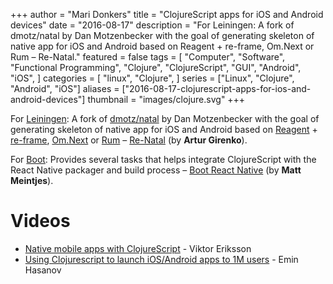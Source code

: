 +++
author = "Mari Donkers"
title = "ClojureScript apps for iOS and Android devices"
date = "2016-08-17"
description = "For Leiningen: A fork of dmotz/natal by Dan Motzenbecker with the goal of generating skeleton of native app for iOS and Android based on Reagent + re-frame, Om.Next or Rum – Re-Natal."
featured = false
tags = [
    "Computer",
    "Software",
    "Functional Programming",
    "Clojure",
    "ClojureScript",
    "GUI",
    "Android",
    "iOS",
]
categories = [
    "linux",
    "Clojure",
]
series = ["Linux", "Clojure", "Android", "iOS"]
aliases = ["2016-08-17-clojurescript-apps-for-ios-and-android-devices"]
thumbnail = "images/clojure.svg"
+++

For [Leiningen](http://leiningen.org): A fork of [dmotz/natal](https://github.com/dmotz/natal) by Dan Motzenbecker with the goal of generating skeleton of native app for iOS and Android based on [Reagent](https://github.com/reagent-project/reagent) + [re-frame](https://github.com/Day8/re-frame), [Om.Next](https://github.com/omcljs/om/wiki/Quick-Start-(om.next)) or [Rum](https://github.com/tonsky/rum) – [Re-Natal](https://github.com/drapanjanas/re-natal) (by **Artur Girenko**).
<!--more-->

For [Boot](https://github.com/boot-clj/boot): Provides several tasks that helps integrate ClojureScript with the React Native packager and build process – [Boot React Native](https://github.com/mjmeintjes/boot-react-native) (by **Matt Meintjes**).

# Videos

- [Native mobile apps with ClojureScript](https://youtu.be/6IYm34nDL64) - Viktor Eriksson
- [Using Clojurescript to launch iOS/Android apps to 1M users](https://www.youtube.com/watch?v=-zM5fDN_AHY) - Emin Hasanov
